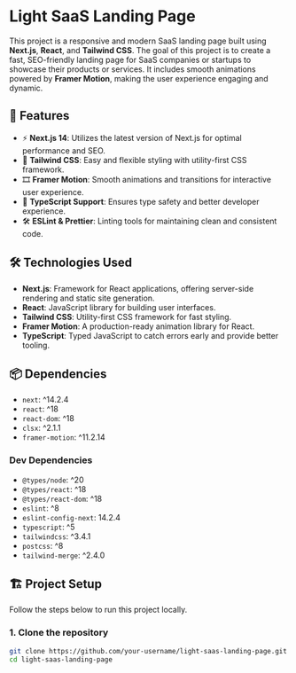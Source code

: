 # Light SaaS Landing Page

This project is a responsive and modern SaaS landing page built using **Next.js**, **React**, and **Tailwind CSS**. The goal of this project is to create a fast, SEO-friendly landing page for SaaS companies or startups to showcase their products or services. It includes smooth animations powered by **Framer Motion**, making the user experience engaging and dynamic.

## 🚀 Features

- ⚡ **Next.js 14**: Utilizes the latest version of Next.js for optimal performance and SEO.
- 🎨 **Tailwind CSS**: Easy and flexible styling with utility-first CSS framework.
- 🎞️ **Framer Motion**: Smooth animations and transitions for interactive user experience.
- 🔧 **TypeScript Support**: Ensures type safety and better developer experience.
- 🛠️ **ESLint & Prettier**: Linting tools for maintaining clean and consistent code.

## 🛠️ Technologies Used

- **Next.js**: Framework for React applications, offering server-side rendering and static site generation.
- **React**: JavaScript library for building user interfaces.
- **Tailwind CSS**: Utility-first CSS framework for fast styling.
- **Framer Motion**: A production-ready animation library for React.
- **TypeScript**: Typed JavaScript to catch errors early and provide better tooling.

## 📦 Dependencies

- `next`: ^14.2.4
- `react`: ^18
- `react-dom`: ^18
- `clsx`: ^2.1.1
- `framer-motion`: ^11.2.14

### Dev Dependencies

- `@types/node`: ^20
- `@types/react`: ^18
- `@types/react-dom`: ^18
- `eslint`: ^8
- `eslint-config-next`: 14.2.4
- `typescript`: ^5
- `tailwindcss`: ^3.4.1
- `postcss`: ^8
- `tailwind-merge`: ^2.4.0

## 🏗️ Project Setup

Follow the steps below to run this project locally.

### 1. Clone the repository

```bash
git clone https://github.com/your-username/light-saas-landing-page.git
cd light-saas-landing-page
